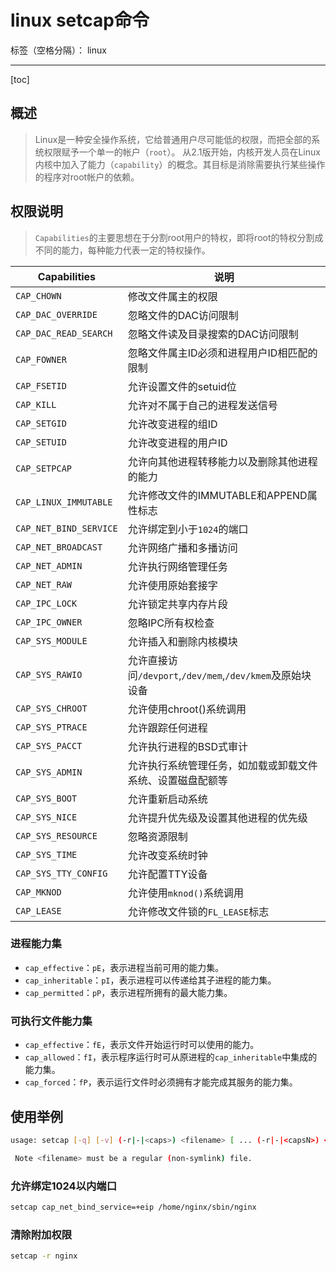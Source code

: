 # linux setcap命令

标签（空格分隔）： linux

---

[toc]

## 概述

> Linux是一种安全操作系统，它给普通用户尽可能低的权限，而把全部的系统权限赋予一个单一的帐户（`root`）。
> 从2.1版开始，内核开发人员在Linux内核中加入了能力（`capability`）的概念。其目标是消除需要执行某些操作的程序对root帐户的依赖。

## 权限说明

> `Capabilities`的主要思想在于分割root用户的特权，即将root的特权分割成不同的能力，每种能力代表一定的特权操作。

|Capabilities|说明|
|---|---|
|`CAP_CHOWN`|修改文件属主的权限
|`CAP_DAC_OVERRIDE`|忽略文件的DAC访问限制
|`CAP_DAC_READ_SEARCH`|忽略文件读及目录搜索的DAC访问限制
|`CAP_FOWNER`|忽略文件属主ID必须和进程用户ID相匹配的限制
|`CAP_FSETID`|允许设置文件的setuid位
|`CAP_KILL`|允许对不属于自己的进程发送信号
|`CAP_SETGID`|允许改变进程的组ID
|`CAP_SETUID`|允许改变进程的用户ID
|`CAP_SETPCAP`|允许向其他进程转移能力以及删除其他进程的能力
|`CAP_LINUX_IMMUTABLE`|允许修改文件的IMMUTABLE和APPEND属性标志
|`CAP_NET_BIND_SERVICE`|允许绑定到小于`1024`的端口
|`CAP_NET_BROADCAST`|允许网络广播和多播访问
|`CAP_NET_ADMIN`|允许执行网络管理任务
|`CAP_NET_RAW`|允许使用原始套接字
|`CAP_IPC_LOCK`|允许锁定共享内存片段
|`CAP_IPC_OWNER`|忽略IPC所有权检查
|`CAP_SYS_MODULE`|允许插入和删除内核模块
|`CAP_SYS_RAWIO`|允许直接访问`/devport`,`/dev/mem`,`/dev/kmem`及原始块设备
|`CAP_SYS_CHROOT`|允许使用chroot()系统调用
|`CAP_SYS_PTRACE`|允许跟踪任何进程
|`CAP_SYS_PACCT`|允许执行进程的BSD式审计
|`CAP_SYS_ADMIN`|允许执行系统管理任务，如加载或卸载文件系统、设置磁盘配额等
|`CAP_SYS_BOOT`|允许重新启动系统
|`CAP_SYS_NICE`|允许提升优先级及设置其他进程的优先级
|`CAP_SYS_RESOURCE`|忽略资源限制
|`CAP_SYS_TIME`|允许改变系统时钟
|`CAP_SYS_TTY_CONFIG`|允许配置TTY设备
|`CAP_MKNOD`|允许使用`mknod()`系统调用
|`CAP_LEASE`|允许修改文件锁的`FL_LEASE`标志

### 进程能力集

- `cap_effective`：`pE`，表示进程当前可用的能力集。
- `cap_inheritable`：`pI`，表示进程可以传递给其子进程的能力集。
- `cap_permitted`：`pP`，表示进程所拥有的最大能力集。

### 可执行文件能力集

- `cap_effective`：`fE`，表示文件开始运行时可以使用的能力。
- `cap_allowed`：`fI`，表示程序运行时可从原进程的`cap_inheritable`中集成的能力集。
- `cap_forced`：`fP`，表示运行文件时必须拥有才能完成其服务的能力集。

## 使用举例

```bash
usage: setcap [-q] [-v] (-r|-|<caps>) <filename> [ ... (-r|-|<capsN>) <filenameN> ]

 Note <filename> must be a regular (non-symlink) file.
```

### 允许绑定1024以内端口

```bash
setcap cap_net_bind_service=+eip /home/nginx/sbin/nginx
```

### 清除附加权限

```bash
setcap -r nginx
```

